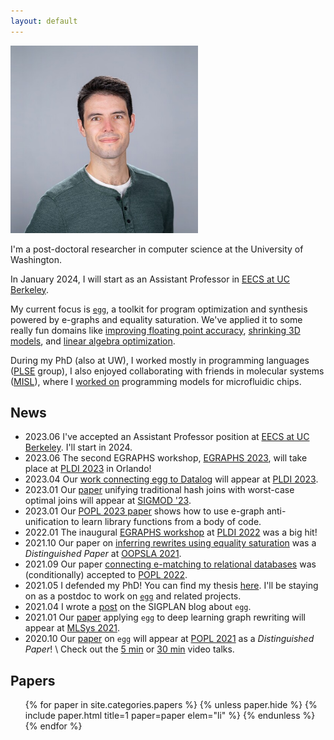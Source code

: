 ```yaml
---
layout: default
---
```


<section markdown="1" id="intro">

<img id="max-photo" style="max-height: 300px" class="right" src="/assets/max.jpg">

I'm a post-doctoral researcher in computer science at the University of Washington.

In January 2024, I will start as an Assistant Professor in [EECS at UC Berkeley](https://eecs.berkeley.edu/).

My current focus is [`egg`],
a toolkit for program optimization and synthesis
powered by e-graphs and equality saturation.
We've applied it to some really fun domains like
  [improving floating point accuracy](https://herbie.uwplse.org),
  [shrinking 3D models](/papers/pldi-szalinski),
  and
  [linear algebra optimization](/papers/tensat).

During my PhD (also at UW),
I worked mostly in programming languages ([PLSE] group),
I also enjoyed collaborating with friends in
molecular systems ([MISL]),
where I [worked on][Puddle] programming models for microfluidic chips.

[allen]: https://www.cs.washington.edu
[plse]:  http://uwplse.org
[misl]:  http://misl.cs.washington.edu
[puddle]: http://misl.cs.washington.edu/projects/fluidics.html
[`egg`]: https://egraphs-good.github.io
[sampl]: https://sampl.cs.washington.edu/


</section>

<section markdown="1" id="news">

## News

- <time>2023.06</time>
  I've accepted an Assistant Professor position at [EECS at UC Berkeley](https://eecs.berkeley.edu/).
  I'll start in 2024.
- <time>2023.06</time>
  The second EGRAPHS workshop, [EGRAPHS 2023](https://pldi23.sigplan.org/home/egraphs-2023),
  will take place at [PLDI 2023](https://pldi23.sigplan.org/) in Orlando!
- <time>2023.04</time>
  Our [work connecting egg to Datalog](/papers/egglog) 
  will appear at [PLDI 2023](https://pldi23.sigplan.org/).
- <time>2023.01</time>
  Our [paper](/papers/freejoin) unifying traditional hash joins 
  with worst-case optimal joins will appear at [SIGMOD '23](https://2023.sigmod.org/).
- <time>2023.01</time>
  Our [POPL 2023 paper](/papers/babble) shows how to use e-graph anti-unification to
  learn library functions from a body of code.
- <time>2022.01</time>
  The inaugural [EGRAPHS workshop](//egraphs-good.github.io/workshop/2022.html)
  at [PLDI 2022](https://pldi22.sigplan.org/home/egraphs-2022) was a big hit!
- <time>2021.10</time>
  Our paper on [inferring rewrites using equality saturation](/papers/ruler)
  was a _Distinguished Paper_ at 
  [OOPSLA 2021](https://2021.splashcon.org/details/splash-2021-oopsla/23/Rewrite-Rule-Inference-Using-Equality-Saturation).
- <time>2021.09</time>
  Our paper [connecting e-matching to relational databases](/papers/relational-ematching)
  was (conditionally) accepted to [POPL 2022](https://popl22.sigplan.org/).
- <time>2021.05</time>
  I defended my PhD! You can find my thesis [here](//mwillsey.com/thesis/thesis.pdf).
  I'll be staying on as a postdoc to work on [`egg`] and related projects.
- <time>2021.04</time>
  I wrote a [post](https://blog.sigplan.org/2021/04/06/equality-saturation-with-egg/)
  on the SIGPLAN blog about `egg`.
- <time>2021.01</time>
  Our [paper](/papers/tensat) applying `egg` to deep learning graph rewriting
  will appear at [MLSys 2021](https://mlsys.org/Conferences/2021).
- <time>2020.10</time>
  Our [paper](/papers/egg) on `egg` will appear at [POPL 2021](https://popl21.sigplan.org/)
  as a _Distinguished Paper_!  \\
  Check out the
  [5 min](https://youtu.be/ap29SzDAzP0) or
  [30 min](https://youtu.be/LKELTEOFY-s) video talks.

</section>

<section id="papers">

<h2>Papers</h2>

<ul class="papers">
{% for paper in site.categories.papers %}
  {% unless paper.hide %}
    {% include paper.html title=1 paper=paper elem="li" %}
  {% endunless %}
{% endfor %}
</ul>

</section>
